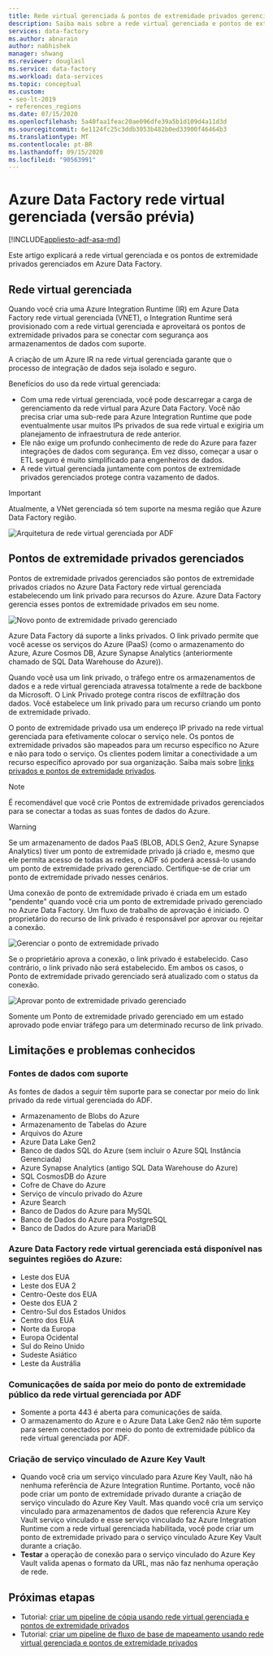 ```yaml
---
title: Rede virtual gerenciada & pontos de extremidade privados gerenciados
description: Saiba mais sobre a rede virtual gerenciada e pontos de extremidade privados gerenciados em Azure Data Factory.
services: data-factory
ms.author: abnarain
author: nabhishek
manager: shwang
ms.reviewer: douglasl
ms.service: data-factory
ms.workload: data-services
ms.topic: conceptual
ms.custom:
- seo-lt-2019
- references_regions
ms.date: 07/15/2020
ms.openlocfilehash: 5a40faa1feac20ae096dfe39a5b1d109d4a11d3d
ms.sourcegitcommit: 6e1124fc25c3ddb3053b482b0ed33900f46464b3
ms.translationtype: MT
ms.contentlocale: pt-BR
ms.lasthandoff: 09/15/2020
ms.locfileid: "90563991"
---
```

# <a name="azure-data-factory-managed-virtual-network-preview"></a>Azure Data Factory rede virtual gerenciada (versão prévia)

[!INCLUDE[appliesto-adf-asa-md](includes/appliesto-adf-asa-md.md)]

Este artigo explicará a rede virtual gerenciada e os pontos de extremidade privados gerenciados em Azure Data Factory.


## <a name="managed-virtual-network"></a>Rede virtual gerenciada

Quando você cria uma Azure Integration Runtime (IR) em Azure Data Factory rede virtual gerenciada (VNET), o Integration Runtime será provisionado com a rede virtual gerenciada e aproveitará os pontos de extremidade privados para se conectar com segurança aos armazenamentos de dados com suporte. 

A criação de um Azure IR na rede virtual gerenciada garante que o processo de integração de dados seja isolado e seguro. 

Benefícios do uso da rede virtual gerenciada:

- Com uma rede virtual gerenciada, você pode descarregar a carga de gerenciamento da rede virtual para Azure Data Factory. Você não precisa criar uma sub-rede para Azure Integration Runtime que pode eventualmente usar muitos IPs privados de sua rede virtual e exigiria um planejamento de infraestrutura de rede anterior. 
- Ele não exige um profundo conhecimento de rede do Azure para fazer integrações de dados com segurança. Em vez disso, começar a usar o ETL seguro é muito simplificado para engenheiros de dados. 
- A rede virtual gerenciada juntamente com pontos de extremidade privados gerenciados protege contra vazamento de dados. 

> [!IMPORTANT]
>Atualmente, a VNet gerenciada só tem suporte na mesma região que Azure Data Factory região.
 

![Arquitetura de rede virtual gerenciada por ADF](./media/managed-vnet/managed-vnet-architecture-diagram.png)

## <a name="managed-private-endpoints"></a>Pontos de extremidade privados gerenciados

Pontos de extremidade privados gerenciados são pontos de extremidade privados criados no Azure Data Factory rede virtual gerenciada estabelecendo um link privado para recursos do Azure. Azure Data Factory gerencia esses pontos de extremidade privados em seu nome. 

![Novo ponto de extremidade privado gerenciado](./media/tutorial-copy-data-portal-private/new-managed-private-endpoint.png)

Azure Data Factory dá suporte a links privados. O link privado permite que você acesse os serviços do Azure (PaaS) (como o armazenamento do Azure, Azure Cosmos DB, Azure Synapse Analytics (anteriormente chamado de SQL Data Warehouse do Azure)).

Quando você usa um link privado, o tráfego entre os armazenamentos de dados e a rede virtual gerenciada atravessa totalmente a rede de backbone da Microsoft. O Link Privado protege contra riscos de exfiltração dos dados. Você estabelece um link privado para um recurso criando um ponto de extremidade privado.

O ponto de extremidade privado usa um endereço IP privado na rede virtual gerenciada para efetivamente colocar o serviço nele. Os pontos de extremidade privados são mapeados para um recurso específico no Azure e não para todo o serviço. Os clientes podem limitar a conectividade a um recurso específico aprovado por sua organização. Saiba mais sobre [links privados e pontos de extremidade privados](https://docs.microsoft.com/azure/private-link/).

> [!NOTE]
> É recomendável que você crie Pontos de extremidade privados gerenciados para se conectar a todas as suas fontes de dados do Azure. 
 
> [!WARNING]
> Se um armazenamento de dados PaaS (BLOB, ADLS Gen2, Azure Synapse Analytics) tiver um ponto de extremidade privado já criado e, mesmo que ele permita acesso de todas as redes, o ADF só poderá acessá-lo usando um ponto de extremidade privado gerenciado. Certifique-se de criar um ponto de extremidade privado nesses cenários. 

Uma conexão de ponto de extremidade privado é criada em um estado "pendente" quando você cria um ponto de extremidade privado gerenciado no Azure Data Factory. Um fluxo de trabalho de aprovação é iniciado. O proprietário do recurso de link privado é responsável por aprovar ou rejeitar a conexão.

![Gerenciar o ponto de extremidade privado](./media/tutorial-copy-data-portal-private/manage-private-endpoint.png)

Se o proprietário aprova a conexão, o link privado é estabelecido. Caso contrário, o link privado não será estabelecido. Em ambos os casos, o Ponto de extremidade privado gerenciado será atualizado com o status da conexão.

![Aprovar ponto de extremidade privado gerenciado](./media/tutorial-copy-data-portal-private/approve-private-endpoint.png)

Somente um Ponto de extremidade privado gerenciado em um estado aprovado pode enviar tráfego para um determinado recurso de link privado.

## <a name="limitations-and-known-issues"></a>Limitações e problemas conhecidos
### <a name="supported-data-sources"></a>Fontes de dados com suporte
As fontes de dados a seguir têm suporte para se conectar por meio do link privado da rede virtual gerenciada do ADF.
- Armazenamento de Blobs do Azure
- Armazenamento de Tabelas do Azure
- Arquivos do Azure
- Azure Data Lake Gen2
- Banco de dados SQL do Azure (sem incluir o Azure SQL Instância Gerenciada)
- Azure Synapse Analytics (antigo SQL Data Warehouse do Azure)
- SQL CosmosDB do Azure
- Cofre de Chave do Azure
- Serviço de vínculo privado do Azure
- Azure Search
- Banco de Dados do Azure para MySQL
- Banco de Dados do Azure para PostgreSQL
- Banco de Dados do Azure para MariaDB

### <a name="azure-data-factory-managed-virtual-network-is-available-in-the-following-azure-regions"></a>Azure Data Factory rede virtual gerenciada está disponível nas seguintes regiões do Azure:
- Leste dos EUA
- Leste dos EUA 2
- Centro-Oeste dos EUA
- Oeste dos EUA 2
- Centro-Sul dos Estados Unidos
- Centro dos EUA
- Norte da Europa
- Europa Ocidental
- Sul do Reino Unido
- Sudeste Asiático
- Leste da Austrália

### <a name="outbound-communications-through-public-endpoint-from-adf-managed-virtual-network"></a>Comunicações de saída por meio do ponto de extremidade público da rede virtual gerenciada por ADF
- Somente a porta 443 é aberta para comunicações de saída.
- O armazenamento do Azure e o Azure Data Lake Gen2 não têm suporte para serem conectados por meio do ponto de extremidade público da rede virtual gerenciada por ADF.

### <a name="linked-service-creation-of-azure-key-vault"></a>Criação de serviço vinculado de Azure Key Vault 
- Quando você cria um serviço vinculado para Azure Key Vault, não há nenhuma referência de Azure Integration Runtime. Portanto, você não pode criar um ponto de extremidade privado durante a criação de serviço vinculado do Azure Key Vault. Mas quando você cria um serviço vinculado para armazenamentos de dados que referencia Azure Key Vault serviço vinculado e esse serviço vinculado faz Azure Integration Runtime com a rede virtual gerenciada habilitada, você pode criar um ponto de extremidade privado para o serviço vinculado Azure Key Vault durante a criação. 
- **Testar** a operação de conexão para o serviço vinculado do Azure Key Vault valida apenas o formato da URL, mas não faz nenhuma operação de rede.

## <a name="next-steps"></a>Próximas etapas

- Tutorial: [criar um pipeline de cópia usando rede virtual gerenciada e pontos de extremidade privados](tutorial-copy-data-portal-private.md) 
- Tutorial: [criar um pipeline de fluxo de base de mapeamento usando rede virtual gerenciada e pontos de extremidade privados](tutorial-data-flow-private.md)
